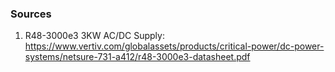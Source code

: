 ### Sources
1. R48-3000e3 3KW AC/DC Supply: https://www.vertiv.com/globalassets/products/critical-power/dc-power-systems/netsure-731-a412/r48-3000e3-datasheet.pdf
